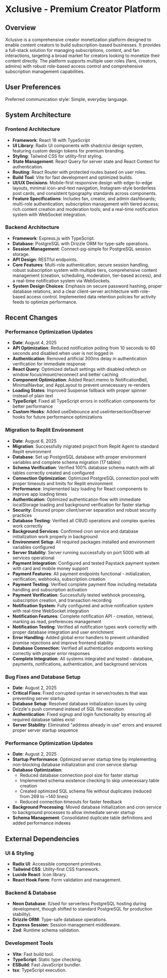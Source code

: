 # Xclusive - Premium Creator Platform

## Overview
Xclusive is a comprehensive creator monetization platform designed to enable content creators to build subscription-based businesses. It provides a full-stack solution for managing subscriptions, content, and fan interactions, targeting a broad market for creators looking to monetize their content directly. The platform supports multiple user roles (fans, creators, admins) with robust role-based access control and comprehensive subscription management capabilities.

## User Preferences
Preferred communication style: Simple, everyday language.

## System Architecture

### Frontend Architecture
- **Framework**: React 18 with TypeScript
- **UI Library**: Radix UI components with shadcn/ui design system, featuring custom design tokens for premium branding.
- **Styling**: Tailwind CSS for utility-first styling.
- **State Management**: React Query for server state and React Context for authentication.
- **Routing**: React Router with protected routes based on user roles.
- **Build Tool**: Vite for fast development and optimized builds.
- **UI/UX Decisions**: Mobile-first responsive design with edge-to-edge layouts, minimal icon-and-text navigation, Instagram-style borderless post cards, and consistent typography standards across components.
- **Feature Specifications**: Includes fan, creator, and admin dashboards; multi-role authentication; subscription management with tiered access; rich content creation and moderation tools; and a real-time notification system with WebSocket integration.

### Backend Architecture
- **Framework**: Express.js with TypeScript.
- **Database**: PostgreSQL with Drizzle ORM for type-safe operations.
- **Session Management**: Connect-pg-simple for PostgreSQL session storage.
- **API Design**: RESTful endpoints.
- **Core Features**: Multi-role authentication, secure session handling, robust subscription system with multiple tiers, comprehensive content management (creation, scheduling, moderation, tier-based access), and a real-time notification system via WebSockets.
- **System Design Choices**: Emphasis on secure password hashing, proper database relations, and a clear client-server architecture with role-based access control. Implemented data retention policies for activity feeds to optimize performance.

## Recent Changes

### Performance Optimization Updates
- **Date**: August 4, 2025
- **API Optimization**: Reduced notification polling from 10 seconds to 60 seconds and disabled when user is not logged in
- **Authentication**: Removed artificial 300ms delay in authentication verification for immediate response
- **React Query**: Optimized default settings with disabled refetch on window focus/mount/reconnect and better caching
- **Component Optimization**: Added React.memo to NotificationBell, MinimalNavbar, and AppLayout to prevent unnecessary re-renders
- **Loading States**: Improved Suspense fallback with proper spinner instead of plain text
- **TypeScript**: Fixed all TypeScript errors in notification components for better performance
- **Custom Hooks**: Added useDebounce and useIntersectionObserver hooks for future performance optimizations

### Migration to Replit Environment  
- **Date**: August 6, 2025
- **Migration**: Successfully migrated project from Replit Agent to standard Replit environment
- **Database**: Set up PostgreSQL database with proper environment variables and complete schema migration (17 tables)
- **Schema Verification**: Verified 100% database schema match with all tables correctly created and configured
- **Connection Optimization**: Optimized PostgreSQL connection pool with proper timeouts and limits for Replit environment
- **Performance**: Implemented lazy loading for React components to improve app loading times
- **Authentication**: Optimized authentication flow with immediate localStorage loading and background verification for faster startup
- **Security**: Ensured proper client/server separation and robust security practices
- **Database Testing**: Verified all CRUD operations and complex queries work correctly
- **Background Services**: Confirmed cron service and database initialization work properly in background
- **Environment Setup**: All required packages installed and environment variables configured
- **Server Stability**: Server running successfully on port 5000 with all services operational
- **Payment Integration**: Configured and tested Paystack payment system with card and mobile money support
- **Payment Features**: All payment endpoints functional - initialization, verification, webhooks, subscription creation
- **Payment Testing**: Verified complete payment flow including metadata handling and subscription activation
- **Payment Verification**: Successfully tested webhook processing, subscription creation, and transaction recording
- **Notification System**: Fully configured and active notification system with real-time WebSocket integration
- **Notification Features**: Complete notification API - creation, retrieval, marking as read, preferences management
- **Notification Testing**: Verified all notification types work correctly with proper database integration and user enrichment
- **Error Handling**: Added global error handlers to prevent unhandled promise rejections and improve frontend stability  
- **Database Connection**: Verified all authentication endpoints working correctly with proper error responses
- **Complete Integration**: All systems integrated and tested - database, payments, notifications, authentication, and background services

### Bug Fixes and Database Setup
- **Date**: August 2, 2025
- **Critical Fixes**: Fixed corrupted syntax in server/routes.ts that was preventing server startup
- **Database Setup**: Resolved database initialization issues by using Drizzle's push command instead of SQL file execution
- **Authentication**: Fixed signup and login functionality by ensuring all required database tables exist
- **Server Stability**: Eliminated "address already in use" errors and ensured proper server startup sequence

### Performance Optimization Updates
- **Date**: August 2, 2025
- **Startup Performance**: Optimized server startup time by implementing non-blocking database initialization and cron service startup
- **Database Optimization**: 
  - Reduced database connection pool size for faster startup
  - Implemented schema existence checking to skip unnecessary table creation
  - Created optimized SQL schema file without duplicates (reduced from 269 to ~140 lines)
  - Reduced connection timeouts for faster feedback
- **Background Processing**: Moved database initialization and cron service to background processes to allow immediate server startup
- **Schema Management**: Consolidated duplicate table definitions and added performance indexes

## External Dependencies

### UI & Styling
- **Radix UI**: Accessible component primitives.
- **Tailwind CSS**: Utility-first CSS framework.
- **Lucide React**: Icon library.
- **React Hook Form**: Form validation and management.

### Backend & Database
- **Neon Database**: (Used for serverless PostgreSQL hosting during development, though shifted to standard PostgreSQL for production stability).
- **Drizzle ORM**: Type-safe database operations.
- **Express Session**: Session management middleware.
- **Zod**: Runtime schema validation.

### Development Tools
- **Vite**: Fast build tool.
- **TypeScript**: Static type checking.
- **ESBuild**: Fast JavaScript bundler.
- **tsx**: TypeScript execution.